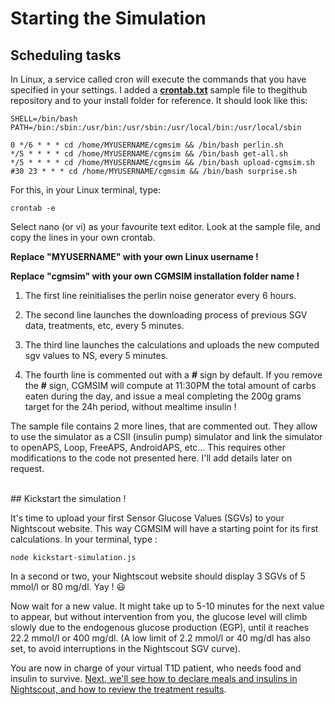 # Starting the Simulation

## Scheduling tasks

In Linux, a service called cron will execute the commands that you have specified in your settings. I added a [**crontab.txt**](https://github.com/lsandini/cgmsim/blob/main/crontab.txt) sample file to thegithub repository and to your install folder for reference. It should look like this:
```
SHELL=/bin/bash
PATH=/bin:/sbin:/usr/bin:/usr/sbin:/usr/local/bin:/usr/local/sbin

0 */6 * * * cd /home/MYUSERNAME/cgmsim && /bin/bash perlin.sh
*/5 * * * * cd /home/MYUSERNAME/cgmsim && /bin/bash get-all.sh
*/5 * * * * cd /home/MYUSERNAME/cgmsim && /bin/bash upload-cgmsim.sh
#30 23 * * * cd /home/MYUSERNAME/cgmsim && /bin/bash surprise.sh
```

For this, in your Linux terminal, type:
```
crontab -e 
```
Select nano (or vi) as your favourite text editor. Look at the sample file, and copy the lines in your own crontab.

**Replace "MYUSERNAME" with your own Linux username !**

**Replace "cgmsim" with your own CGMSIM installation folder name !**

1. The first line reinitialises the perlin noise generator every 6 hours.
   
2. The second line launches the downloading process of previous SGV data, treatments, etc, every 5 minutes.
   
3. The third line launches the calculations and uploads the new computed sgv values to NS, every 5 minutes.
   
4. The fourth line is commented out with a **#** sign by default. If you remove the **#** sign, CGMSIM will compute at 11:30PM the total amount of carbs eaten during the day, and issue a meal completing the 200g grams target for the 24h period, without mealtime insulin !

The sample file contains 2 more lines, that are commented out. They allow to use the simulator as a CSII (insulin pump) simulator and link the simulator to openAPS, Loop, FreeAPS, AndroidAPS, etc... This requires other modifications to the code not presented here. I'll add details later on request.

<br>
## Kickstart the simulation !

It's time to upload your first Sensor Glucose Values (SGVs) to your Nightscout website. This way CGMSIM will have a starting point for its first calculations. In your terminal, type :

```
node kickstart-simulation.js
```
In a second or two, your Nightscout website should display 3 SGVs of 5 mmol/l or 80 mg/dl. Yay ! :smiley:

Now wait for a new value. It might take up to 5-10 minutes for the next value to appear, but without intervention from you, the glucose level will climb slowly due to the endogenous glucose production (EGP), until it reaches 22.2 mmol/l or 400 mg/dl. (A low limit of 2.2 mmol/l or 40 mg/dl has also set, to avoid interruptions in the Nightscout SGV curve).

You are now in charge of your virtual T1D patient, who needs food and insulin to survive. [Next, we'll see how to declare meals and insulins in Nightscout, and how to review the treatment results](../operate/overview.md).
